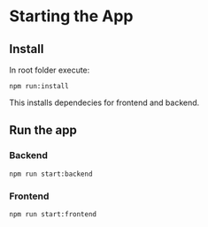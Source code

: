 # Starting the App

## Install

In root folder execute:

```
npm run:install
```

This installs dependecies for frontend and backend.

## Run the app

### Backend

```
npm run start:backend
```

### Frontend

```
npm run start:frontend
```
